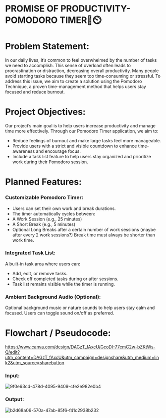# PROMISE OF PRODUCTIVITY-POMODORO TIMER🍅⏲️

# Problem Statement:
In our daily lives, it’s common to feel overwhelmed by the number of tasks we need to accomplish. This sense of overload often leads to procrastination or distraction, decreasing overall productivity. Many people avoid starting tasks because they seem too time-consuming or stressful. To address this issue, we aim to create a solution using the Pomodoro Technique, a proven time-management method that helps users stay focused and reduce burnout.

# Project Objectives:
Our project’s main goal is to help users increase productivity and manage time more effectively. 
Through our Pomodoro Timer application, we aim to:
* Reduce feelings of burnout and make large tasks feel more manageable.
* Provide users with a strict and visible countdown to enhance time-awareness and encourage focus.
* Include a task list feature to help users stay organized and prioritize work during their Pomodoro session.

# Planned Features:
### Customizable Pomodoro Timer:
* Users can set their own work and break durations.
* The timer automatically cycles between:
* A Work Session (e.g., 25 minutes)
* A Short Break (e.g., 5 minutes)
* Optional Long Breaks after a certain number of work sessions (maybe after every 2 work sessions?)
Break time must always be shorter than work time.
### Integrated Task List: 
A built-in task area where users can:
* Add, edit, or remove tasks.
* Check off completed tasks during or after sessions.
* Task list remains visible while the timer is running.
### Ambient Background Audio (Optional):
Optional background music or nature sounds to help users stay calm and focused.
Users can toggle sound on/off as preferred.
# Flowchart / Pseudocode:

https://www.canva.com/design/DAGzT_fAxcU/GcoDI-77cmC2w-bZKtWs-Q/edit?utm_content=DAGzT_fAxcU&utm_campaign=designshare&utm_medium=link2&utm_source=sharebutton


### Input:
![9f0e63cd-478d-4095-9409-cfe2e982e0b4](https://github.com/user-attachments/assets/69eaf6f4-fb8a-48af-aace-1ec7b72b0a0d)



### Output:
![b2d68a06-570a-47ab-85f6-f41c2938b232](https://github.com/user-attachments/assets/5d614288-815c-464e-8dcb-f4ea8ebfb177)





